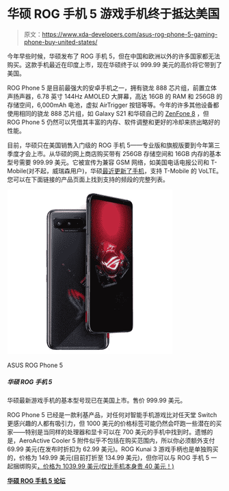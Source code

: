 # 华硕 ROG 手机 5 游戏手机终于抵达美国

> 原文：<https://www.xda-developers.com/asus-rog-phone-5-gaming-phone-buy-united-states/>

今年早些时候，华硕发布了 ROG 手机 5，但在中国和欧洲以外的许多国家都无法购买。这款手机最近在印度上市，现在华硕终于以 999.99 美元的高价将它带到了美国。

ROG Phone 5 是目前最强大的安卓手机之一，拥有骁龙 888 芯片组，前置立体声扬声器，6.78 英寸 144Hz AMOLED 大屏幕，高达 16GB 的 RAM 和 256GB 的存储空间，6,000mAh 电池，虚拟 AirTrigger 按钮等等。今年的许多其他设备都使用相同的骁龙 888 芯片组，如 Galaxy S21 和华硕自己的 [ZenFone 8](https://www.xda-developers.com/asus-zenfone-8-review/) ，但 ROG Phone 5 仍然可以凭借其丰富的内存、软件调整和更好的冷却来挤出略好的性能。

目前，华硕只在美国销售入门级的 ROG 手机 5——专业版和旗舰版要到今年第三季度才会上市。从华硕的网上商店购买带有 256GB 存储空间和 16GB 内存的基本型号需要 999.99 美元。它被宣传为兼容 GSM 网络，如美国电话电报公司和 T-Mobile(对不起，威瑞森用户)，华硕[最近更新了手机](https://www.xda-developers.com/asus-rog-phone-5-first-update/)，支持 T-Mobile 的 VoLTE。您可以在下面链接的产品页面上找到支持的频段的完整列表。

 <picture>![The base model of ASUS' newest gaming phone is now available in the United States at a price of $999.99.](img/c3b9a7c81d0e2e59d8653bd1b160c9e4.png)</picture> 

ASUS ROG Phone 5

##### 华硕 ROG 手机 5

华硕最新游戏手机的基本型号现已在美国上市。售价 999.99 美元。

ROG Phone 5 已经是一款利基产品，对任何对智能手机游戏比对任天堂 Switch 更感兴趣的人都有吸引力，但 1000 美元的价格标签可能仍然会吓跑一些潜在的买家——特别是当同样的处理器和显卡可以在 700 美元的手机中找到时。遗憾的是，AeroActive Cooler 5 附件似乎不包括在购买范围内，所以你必须额外支付 69.99 美元(在发布时折扣为 62.99 美元)。ROG Kunai 3 游戏手柄也是单独购买的，价格为 149.99 美元(目前打折至 134.99 美元)，但你可以与 ROG 手机 5 一起捆绑购买[，价格为 1039.99 美元(仅比手机本身贵 40 美元！)](https://store.asus.com/us/item/202105AM250000006/ASUS-ROG-Phone-5-and-Gamepad-Bundle)

**[华硕 ROG 手机 5 论坛](https://forum.xda-developers.com/f/asus-rog-phone-5.12119/)**
